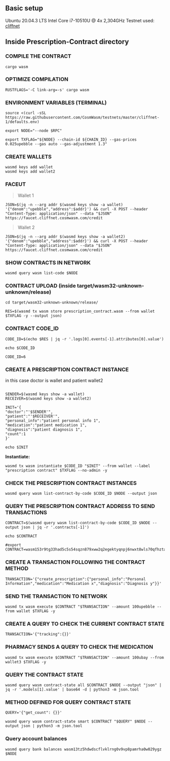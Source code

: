 ## Basic setup

 Ubuntu 20.04.3 LTS
 Intel Core i7-10510U @ 4x 2,304GHz
 Testnet used: [cliffnet](https://github.com/CosmWasm/testnets)
  

## Inside Prescription-Contract directory

### COMPILE THE CONTRACT

```console
cargo wasm
```

### OPTIMIZE COMPILATION

```console
RUSTFLAGS='-C link-arg=-s' cargo wasm
```

### ENVIRONMENT VARIABLES (TERMINAL)

```console
source <(curl -sSL https://raw.githubusercontent.com/CosmWasm/testnets/master/cliffnet-1/defaults.env)

export NODE="--node $RPC"

export TXFLAG="${NODE} --chain-id ${CHAIN_ID} --gas-prices 0.025upebble --gas auto --gas-adjustment 1.3"

```

  
  

### CREATE WALLETS

```console
wasmd keys add wallet
wasmd keys add wallet2
```

### FACEUT

> Wallet 1

```console
JSON=$(jq -n --arg addr $(wasmd keys show -a wallet) '{"denom":"upebble","address":$addr}') && curl -X POST --header "Content-Type: application/json" --data "$JSON" https://faucet.cliffnet.cosmwasm.com/credit
```

> Wallet 2
```console
JSON=$(jq -n --arg addr $(wasmd keys show -a wallet2) '{"denom":"upebble","address":$addr}') && curl -X POST --header "Content-Type: application/json" --data "$JSON" https://faucet.cliffnet.cosmwasm.com/credit
```

### SHOW CONTRACTS IN NETWORK
```console
wasmd query wasm list-code $NODE
```

  
  

### CONTRACT UPLOAD (inside target/wasm32-unknown-unknown/release)

```console
cd target/wasm32-unknown-unknown/release/

RES=$(wasmd tx wasm store prescription_contract.wasm --from wallet $TXFLAG -y --output json)
```


### CONTRACT CODE_ID 

```console
CODE_ID=$(echo $RES | jq -r '.logs[0].events[-1].attributes[0].value')

echo $CODE_ID
```

```console
CODE_ID=6
```

### CREATE A PRESCRIPTION CONTRACT INSTANCE

in this case doctor is wallet and patient wallet2

```console

SENDER=$(wasmd keys show -a wallet)
RECEIVER=$(wasmd keys show -a wallet2)

INIT='{
"doctor":"'$SENDER'",
"patient":"'$RECEIVER'",
"personal_info":"patient personal info 1",
"medication":"patient medication 1",
"diagnosis":"patient diagnosis 1",
"count":1
}'

echo $INIT
```
**Instantiate:**

    wasmd tx wasm instantiate $CODE_ID "$INIT" --from wallet --label "prescription contract" $TXFLAG --no-admin -y


### CHECK THE PRESCRIPTION CONTRACT INSTANCES

```console
wasmd query wasm list-contract-by-code $CODE_ID $NODE --output json
```


### QUERY THE PRESCRIPTION CONTRACT ADDRESS TO SEND TRANSACTIONS

```console
CONTRACT=$(wasmd query wasm list-contract-by-code $CODE_ID $NODE --output json | jq -r '.contracts[-1]')

echo $CONTRACT

#export CONTRACT=wasm153r9tg33had5c5s54sqzn879xww2q2egektyqnpj6nwxt8wls70qfhztaq
```

  

### CREATE A TRANSACTION FOLLOWING THE CONTRACT METHOD

```console
TRANSACTION='{"create_prescription":{"personal_info":"Personal Information","medication":"Medication x","diagnosis":"Diagnosis y"}}'
```

  
  

### SEND THE TRANSACTION TO NETWORK

```console
wasmd tx wasm execute $CONTRACT "$TRANSACTION" --amount 100upebble --from wallet $TXFLAG -y
```

  

### CREATE A QUERY TO CHECK THE CURRENT CONTRACT STATE

```console
TRANSACTION='{"tracking":{}}'
```

  

### PHARMACY SENDS A QUERY TO CHECK THE MEDICATION

```console
wasmd tx wasm execute $CONTRACT "$TRANSACTION" --amount 100ubay --from wallet3 $TXFLAG -y
```


### QUERY THE CONTRACT STATE

```console
wasmd query wasm contract-state all $CONTRACT $NODE --output "json" | jq -r '.models[1].value' | base64 -d | python3 -m json.tool
```

  
  
  
  

### METHOD DEFINED FOR QUERY CONTRACT STATE

```console
QUERY='{"get_count": {}}'

wasmd query wasm contract-state smart $CONTRACT "$QUERY" $NODE --output json | python3 -m json.tool
```

  
  

### Query account balances

```console
wasmd query bank balances wasm13tz5hdwdscflvklrng0v9vp8pamrha0w029ygz $NODE
```
